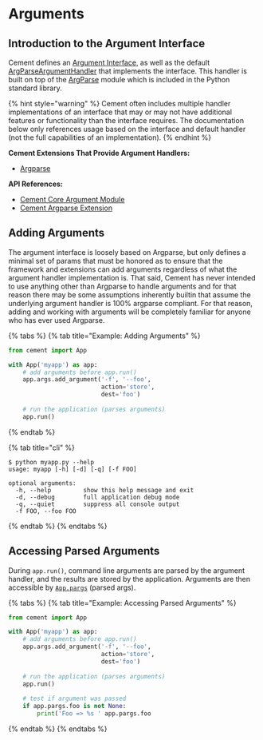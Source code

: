# Arguments

## Introduction to the Argument Interface

Cement defines an [Argument Interface](https://cement.readthedocs.io/en/2.99/api/core/arg/#cement.core.arg.ArgumentInterface), as well as the default [ArgParseArgumentHandler](https://cement.readthedocs.io/en/2.99/api/core/arg/#cement.core.arg.ArgumentHandler) that implements the interface. This handler is built on top of the [ArgParse](http://docs.python.org/library/argparse.html) module which is included in the Python standard library.

{% hint style="warning" %}
Cement often includes multiple handler implementations of an interface that may or may not have additional features or functionality than the interface requires.  The documentation below only references usage based on the interface and default handler \(not the full capabilities of an implementation\).
{% endhint %}

**Cement Extensions That Provide Argument Handlers:**

* [Argparse](../extensions/argparse.md)

**API References:**

* [Cement Core Argument Module](https://cement.readthedocs.io/en/2.99/api/core/arg/)
* [Cement Argparse Extension](https://cement.readthedocs.io/en/2.99/api/ext/ext_argparse)

## Adding Arguments

The argument interface is loosely based on Argparse, but only defines a minimal set of params that must be honored as to ensure that the framework and extensions can add arguments regardless of what the argument handler implementation is.  That said, Cement has never intended to use anything other than Argparse to handle arguments and for that reason there may be some assumptions inherently builtin that assume the underlying argument handler is 100% argparse compliant.  For that reason, adding and working with arguments will be completely familiar for anyone who has ever used Argparse.

{% tabs %}
{% tab title="Example: Adding Arguments" %}
```python
from cement import App

with App('myapp') as app:
    # add arguments before app.run()
    app.args.add_argument('-f', '--foo', 
                          action='store', 
                          dest='foo')                     
    
    # run the application (parses arguments)
    app.run()
```
{% endtab %}

{% tab title="cli" %}
```text
$ python myapp.py --help
usage: myapp [-h] [-d] [-q] [-f FOO]

optional arguments:
  -h, --help         show this help message and exit
  -d, --debug        full application debug mode
  -q, --quiet        suppress all console output
  -f FOO, --foo FOO
```
{% endtab %}
{% endtabs %}

## Accessing Parsed Arguments

During `app.run()`, command line arguments are parsed by the argument handler, and the results are stored by the application.  Arguments are then accessible by [`App.pargs`](https://cement.readthedocs.io/en/2.99/api/core/foundation/#cement.core.foundation.App.pargs) \(parsed args\).

{% tabs %}
{% tab title="Example: Accessing Parsed Arguments" %}
```python
from cement import App

with App('myapp') as app:
    # add arguments before app.run()
    app.args.add_argument('-f', '--foo', 
                          action='store', 
                          dest='foo')                     
    
    # run the application (parses arguments)
    app.run()
    
    # test if argument was passed
    if app.pargs.foo is not None:
        print('Foo => %s ' app.pargs.foo
```
{% endtab %}
{% endtabs %}

